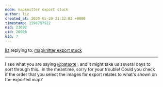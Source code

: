 ```yaml
---
node: mapknitter export stuck
author: liz
created_at: 2020-05-29 21:32:02 +0000
timestamp: 1590787922
nid: 23692
cid: 26906
uid: 7
---
```




[liz](../profile/liz) replying to: [mapknitter export stuck](../notes/pataxte/05-24-2020/mapknitter-export-stuck)

----
I see what you are saying [@pataxte](/profile/pataxte) , and it might take us several days to sort through this...in the meantime, sorry for your trouble! Could you check if the order that you select the images for export relates to what's shown on the exported map? 